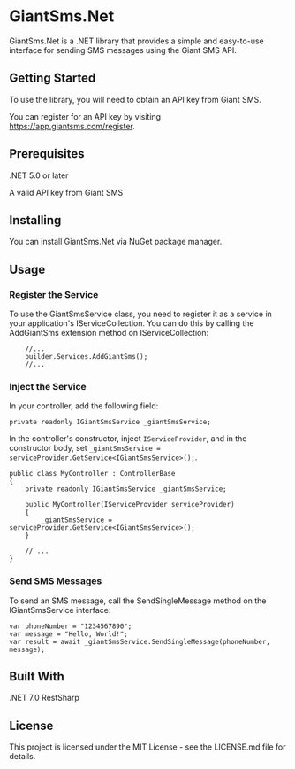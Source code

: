 # GiantSms.Net
GiantSms.Net is a .NET library that provides a simple and easy-to-use interface for sending SMS messages using the Giant SMS API.

## Getting Started
To use the library, you will need to obtain an API key from Giant SMS. 

You can register for an API key by visiting https://app.giantsms.com/register.

## Prerequisites
.NET 5.0 or later

A valid API key from Giant SMS

## Installing
You can install GiantSms.Net via NuGet package manager.

## Usage
### Register the Service

To use the GiantSmsService class, you need to register it as a service in your application's IServiceCollection. You can do this by calling the AddGiantSms extension method on IServiceCollection:
```
    //...
    builder.Services.AddGiantSms();
    //...
```
### Inject the Service
In your controller, add the following field:

```private readonly IGiantSmsService _giantSmsService;```

In the controller's constructor, inject ```IServiceProvider```, and in the constructor body, set ```_giantSmsService = serviceProvider.GetService<IGiantSmsService>();```.

```
public class MyController : ControllerBase
{
    private readonly IGiantSmsService _giantSmsService;

    public MyController(IServiceProvider serviceProvider)
    {
        _giantSmsService = serviceProvider.GetService<IGiantSmsService>();
    }

    // ...
}
```

### Send SMS Messages
To send an SMS message, call the SendSingleMessage method on the IGiantSmsService interface:
```
var phoneNumber = "1234567890";
var message = "Hello, World!";
var result = await _giantSmsService.SendSingleMessage(phoneNumber, message);
```
## Built With
.NET 7.0
RestSharp
## License
This project is licensed under the MIT License - see the LICENSE.md file for details.
